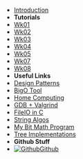 - [Introduction](_introduction)
- **Tutorials**
- [Wk01](T3/1521/Wk01)
- [Wk02](T3/1521/Wk02)
- [Wk03](T3/1521/Wk03)
- [Wk04](T3/1521/Wk04)
- [Wk05](T3/1521/Wk05)
- [Wk07](T3/1521/Wk07)
- [Wk08](T3/1521/Wk08)
- **Useful Links**
- [Design Patterns](DesignPatterns/)
- [BigO Tool](BigOh)
- [Home Computing](home_computing)
- [GDB + Valgrind](gdb_valgrind)
- [FileIO in C](FileIO_Files/ExampleFileReading)
- [String Algos](StringAlgos/StringAlgos)
- [My Bit Math Program](https://braedonwooding.github.io/BitwiseCmpViz/#/)
- [Tree Implementations](Detailed_TreeImplementations/Detailed_TreeImplementations.md)
- **Github Stuff**
- [![Github](https://icongram.jgog.in/simple/github.svg?color=808080&size=16)Github](https://github.com/BraedonWooding/CompTutoring)
